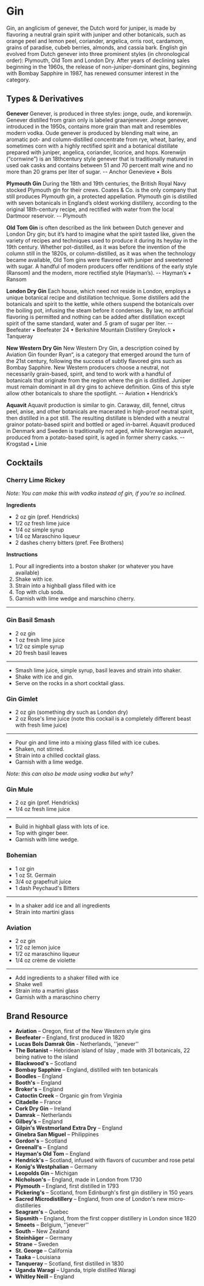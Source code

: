 # Gin

Gin, an anglicism of genever, the Dutch word for juniper, is made by flavoring a neutral grain spirit with juniper and other botanicals, such as orange peel and lemon peel, coriander, angelica, orris root, cardamom, grains of paradise, cubeb berries, almonds, and cassia bark. English gin evolved from Dutch genever into three prominent styles (in chronological order): Plymouth, Old Tom and London Dry. After years of declining sales beginning in the 1960s, the release of non-juniper-dominant gins, beginning with Bombay Sapphire in 1987, has renewed consumer interest in the category.

## Types & Derivatives
**Genever**
Genever, is produced in three styles: jonge, oude, and korenwijn. Genever distilled from grain only is labeled graanjenever. Jonge genever, introduced in the 1950s, contains more grain than malt and resembles modern vodka. Oude genever is produced by blending malt wine, an aromatic pot- and column-distilled concentrate from rye, wheat, barley, and sometimes corn with a highly rectified spirit and a botanical distillate prepared with juniper, angelica, coriander, licorice, and hops. Korenwijn (“cornwine”) is an 18thcentury style genever that is traditionally matured in used oak casks and contains between 51 and 70 percent malt wine and no more than 20 grams per liter of sugar. -- Anchor Genevieve • Bols

**Plymouth Gin**
During the 18th and 19th centuries, the British Royal Navy stocked Plymouth gin for their crews. Coates & Co. is the only company that still produces Plymouth gin, a protected appellation. Plymouth gin is distilled with seven botanicals in England’s oldest working distillery, according to the original 18th-century recipe, and rectified with water from the local Dartmoor reservoir. -- Plymouth

**Old Tom Gin**
is often described as the link between Dutch genever and London Dry gin; but it’s hard to imagine what the spirit tasted like, given the variety of recipes and techniques used to produce it during its heyday in the 19th century. Whether pot-distilled, as it was before the invention of the column still in the 1820s, or column-distilled, as it was when the technology became available, Old Tom gins were flavored with juniper and sweetened with sugar. A handful of modern producers offer renditions of the early style (Ransom) and the modern, more rectified style (Hayman’s). -- Hayman’s • Ransom

**London Dry Gin**
Each house, which need not reside in London, employs a unique botanical recipe and distillation technique. Some distillers add the botanicals and spirit to the kettle, while others suspend the botanicals over the boiling pot, infusing the steam before it condenses. By law, no artificial flavoring is permitted and nothing can be added after distillation except spirit of the same standard, water and .5 gram of sugar per liter. -- Beefeater • Beefeater 24 • Berkshire Mountain Distillery Greylock • Tanqueray

**New Western Dry Gin**
New Western Dry Gin, a description coined by Aviation Gin founder Ryan“, is a category that emerged around the turn of the 21st century, following the success of subtly flavored gins such as Bombay Sapphire. New Western producers choose a neutral, not necessarily grain-based, spirit, and tend to work with a handful of botanicals that originate from the region where the gin is distilled. Juniper must remain dominant in all dry gins to achieve definition. Gins of this style allow other botanicals to share the spotlight. -- Aviation • Hendrick’s

**Aquavit**
Aquavit production is similar to gin. Caraway, dill, fennel, citrus peel, anise, and other botanicals are macerated in high-proof neutral spirit, then distilled in a pot still. The resulting distillate is blended with a neutral grainor potato-based spirit and bottled or aged in-barrel. Aquavit produced in Denmark and Sweden is traditionally not aged, while Norwegian aquavit, produced from a potato-based spirit, is aged in former sherry casks. -- Krogstad • Linie


## Cocktails

### Cherry Lime Rickey

*Note: You can make this with vodka instead of gin, if you're so inclined.*

**Ingredients**

* 2 oz gin (pref. Hendricks)
* 1/2 oz fresh lime juice
* 1/4 oz simple syrup
* 1/4 oz Maraschino liqueur
* 2 dashes cherry bitters (pref. Fee Brothers)
  
**Instructions**

1. Pour all ingredients into a boston shaker (or whatever you have available)  
2. Shake with ice.  
3. Strain into a highball glass filled with ice  
4. Top with club soda.  
5. Garnish with lime wedge and marschino cherry.  

---

### Gin Basil Smash

* 2 oz gin
* 1 oz fresh lime juice
* 1/2 oz simple syrup
* 20 fresh basil leaves

---
* Smash lime juice, simple syrup, basil leaves and strain into shaker.
* Shake with ice and gin.
* Serve on the rocks in a short cocktail glass.

### Gin Gimlet

* 2 oz gin (something dry such as London dry)
* 2 oz Rose's lime juice (note this cockail is a completely different beast with fresh lime juice)

---
* Pour gin and lime into a mixing glass filled with ice cubes.
* Shaken, not stirred.
* Strain into a chilled cocktail glass.
* Garnish with a lime wedge.

*Note: this can also be made using vodka but why?*

### Gin Mule

* 2 oz gin (pref. Hendricks)
* 1/4 oz fresh lime juice

---
* Build in highball glass with lots of ice.
* Top with ginger beer.
* Garnish with lime wedge.

### Bohemian

* 1 oz gin
* 1 oz St. Germain
* 3/4 oz grapefruit juice
* 1 dash Peychaud's Bitters

---
* In a shaker add ice and all ingredients
* Strain into martini glass

### Aviation

* 2 oz gin
* 1/2 oz lemon juice
* 1/2 oz maraschino liqueur
* 1/4 oz crème de violette

---
* Add ingredients to a shaker filled with ice
* Shake well
* Strain into a martini glass
* Garnish with a maraschino cherry

## Brand Resource
* **Aviation** – Oregon, first of the New Western style gins
* **Beefeater** – England, first produced in 1820
* **Lucas Bols Damrak Gin** - Netherlands, ''jenever''
* **The Botanist** – Hebridean island of  Islay , made with 31 botanicals, 22 being native to the island
* **Blackwood's** – Scotland
* **Bombay Sapphire** – England, distilled with ten botanicals
* **Boodles** – England
* **Booth's** – England
* **Broker's** – England
* **Catoctin Creek** – Organic gin from Virginia
* **Citadelle** – France
* **Cork Dry Gin** – Ireland
* **Damrak** – Netherlands
* **Gilbey's** – England
* **Gilpin's Westmorland Extra Dry** – England
* **Ginebra San Miguel** – Philippines
* **Gordon's** – Scotland
* **Greenall's** – England
* **Hayman's Old Tom** – England
* **Hendrick's** – Scotland, infused with flavors of cucumber and rose petal
* **Konig's Westphalian** – Germany
* **Leopolds Gin** – Michigan
* **Nicholson's** – England, made in London from 1730
* **Plymouth** – England, first distilled in 1793
* **Pickering's** – Scotland, from Edinburgh's first gin distillery in 150 years
* **Sacred Microdistillery** – England, from one of London's new micro-distilleries
* **Seagram's** – Quebec
* **Sipsmith** – England, from the first copper distillery in London since 1820
* **Smeets** – Belgium, ''jenever''
* **South** – New Zealand
* **Steinhäger** – Germany
* **Strane** – Sweden
* **St. George** – California
* **Taaka** – Louisiana
* **Tanqueray** – Scotland, first distilled in 1830
* **Uganda Waragi** – Uganda, triple distilled Waragi 
* **Whitley Neill** – England
